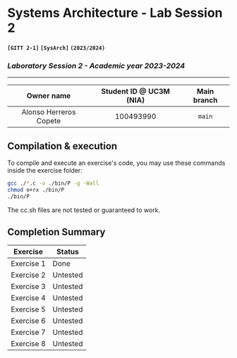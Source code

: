# **Systems Architecture - Lab Session 2**
**`[GITT 2-1]` `[SysArch]` `(2023/2024)`**
### _Laboratory Session 2 - Academic year 2023-2024_

---

| Owner name | Student ID @ UC3M (NIA) | Main branch |
| :---: | :---: | :---: |
| Alonso Herreros Copete | 100493990 | `main` |

## Compilation & execution
To compile and execute an exercise's code, you may use these commands inside the exercise folder:
```bash
gcc ./*.c -o ./bin/P -g -Wall
chmod o+rx ./bin/P
./bin/P
```
The cc.sh files are not tested or guaranteed to work.

## Completion Summary

| Exercise | Status |
| --- | --- |
| Exercise 1 | Done |
| Exercise 2 | Untested |
| Exercise 3 | Untested |
| Exercise 4 | Untested |
| Exercise 5 | Untested |
| Exercise 6 | Untested |
| Exercise 7 | Untested |
| Exercise 8 | Untested |

